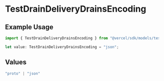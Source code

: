 # TestDrainDeliveryDrainsEncoding

## Example Usage

```typescript
import { TestDrainDeliveryDrainsEncoding } from "@vercel/sdk/models/testdrainop.js";

let value: TestDrainDeliveryDrainsEncoding = "json";
```

## Values

```typescript
"proto" | "json"
```